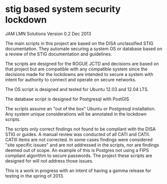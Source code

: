 stig based system security lockdown
====

JAM
LMN Solutions
Version 0.2
Dec 2013

The main scripts in this project are based on the DISA unclassified STIG
documentation.  They automate securing a system OS or database based on a
review of the STIG documentation and guidelines.

The scripts are designed for the ROGUE JCTD and decisions are based on that project
but are compatible with any compatible system since the decisions made for the lockdowns are
intended to secure a system with intent for authority to connect and operate on
secure networks.

The OS script is designed and tested for Ubuntu 12.03 and 12.04 LTS.

The database script is designed for Postgresql with PostGIS

The scripts assume an "out of the box" Ubuntu or Postgresql installation.  Any system
unique considerations will be annotated in the lockdown scripts.

The scripts only correct findings not found to be compliant with the DISA STIG or guides.
A manual review was conducted of all CATI and CATII.  CATIII items are not corrected. In
some cases findings were considered "site specific issues" and are not addressed in the
scripts, nor are findings deemed out of scope. An example of this is Postgres not using a
FIPS compliant algorithm to secure passwords. The project these scripts are designed for
will not address those issues.

This is a work in progress with an intent of having a gamma release for testing in the spring
of 2013.
